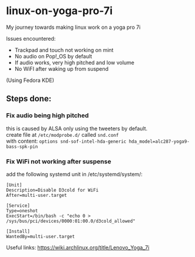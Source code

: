 # linux-on-yoga-pro-7i
My journey towards making linux work on a yoga pro 7i

Issues encountered:
- Trackpad and touch not working on mint
- No audio on Pop!_OS by default
- If audio works, very high pitched and low volume
- No WiFI after waking up from suspend


(Using Fedora KDE)
## Steps done:
### Fix audio being high pitched
this is caused by ALSA only using the tweeters by default.</br>
create file at `/etc/modprobe.d/` called `snd.conf` </br>
with content:
```options snd-sof-intel-hda-generic hda_model=alc287-yoga9-bass-spk-pin```

### Fix WiFi not working after suspense
add the following systemd unit in /etc/systemd/system/:
```
[Unit]
Description=Disable D3cold for WiFi
After=multi-user.target

[Service]
Type=oneshot
ExecStart=/bin/bash -c "echo 0 > /sys/bus/pci/devices/0000:01:00.0/d3cold_allowed"

[Install]
WantedBy=multi-user.target
```


Useful links:
https://wiki.archlinux.org/title/Lenovo_Yoga_7i


